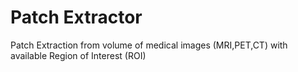 # Patch Extractor
Patch Extraction from volume of medical images (MRI,PET,CT) with available Region of Interest (ROI)
